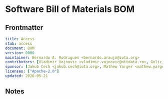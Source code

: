# Software Bill of Materials BOM
[BOM]: #BOM

## Frontmatter
[frontmatter]: #frontmatter
```yaml
title: Access
stub: access
document: BOM
version: 0000
maintainer: Bernardo A. Rodrigues <bernardo.araujo@iota.org>
contributors: [Vladimir Vojnovic <vladimir.vojnovic@nttdata.ro>, Golic, Strahinja <strahinja.golic.bp@nttdata.ro>, Sam Chen <sam.chen@iota.org>, Djordje Golubovic <djordje.golubovic@nttdata.ro>]
sponsor: [Jakub Cech <jakub.cech@iota.org>, Mathew Yarger <mathew.yarger@iota.org>]
licenses: ["Apache-2.0"]
updated: 2020-05-21
```

<!--

-->
## Notes
<!--
This is a section where you can make notes about specific issues regarding license compliance, such as waivers or non-standard agreements.
-->
